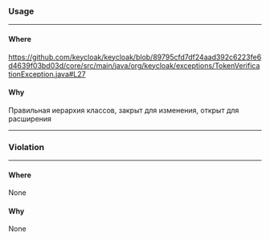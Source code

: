 ### Usage

---
#### Where

https://github.com/keycloak/keycloak/blob/89795cfd7df24aad392c6223fe6d4639f03bd03d/core/src/main/java/org/keycloak/exceptions/TokenVerificationException.java#L27

#### Why

Правильная иерархия классов, закрыт для изменения, открыт для расширения

------------------------

### Violation

---
#### Where

None 

#### Why

None